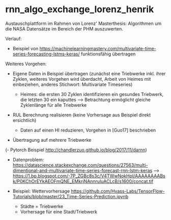 # rnn_algo_exchange_lorenz_henrik
Austauschplattform im Rahmen von Lorenz' Masterthesis: Algorithmen um die NASA Datensätze im Bereich der PHM auszuwerten. 

Verlauf:

- Beispiel von https://machinelearningmastery.com/multivariate-time-series-forecasting-lstms-keras/ funktionsfähig übertragen

Weiteres Vorgehen:

- Eigene Daten in Beispiel übertragen (zunächst eine Triebwerke inkl. ihrer Zyklen, weiteres Vorgehen wird überdacht, Arbeit von Heimes mit einbeziehen, anderes Stichwort: Multivariate Timeseries)
  - Heimes: die ersten 30 Zyklen identifizieren ein gesundes Triebwerk, die letzten 30 ein kaputtes
  --> Betrachtung ermöglicht gleiche Zyklenlänge für alle Triebwerke

- RUL Berechnung realisieren (keine Vorhersage aus Beispiel direkt ersichtlich)
  - Daten auf einen HI reduzieren, Vorgehen in [Guo17] beschrieben

- Übertragung auf mehrere Triebwerke

(- Pytorch Beispiel http://chandlerzuo.github.io/blog/2017/11/darnn)

- Datenproblem: https://datascience.stackexchange.com/questions/27563/multi-dimentional-and-multivariate-time-series-forecast-rnn-lstm-keras --> https://1.bp.blogspot.com/-7P_ZGBc8s3c/V4TWwNokHpI/AAAAAAAABsk/P0KChOrEYkAEOFmQNE_EMkrjNAnnruluACLcB/s1600/concat.tif

- Beispiel: Wettervorhersage https://github.com/Hvass-Labs/TensorFlow-Tutorials/blob/master/23_Time-Series-Prediction.ipynb
  - Städte = Triebwerke
  - Vorhersage für eine Stadt/Triebwerk 
